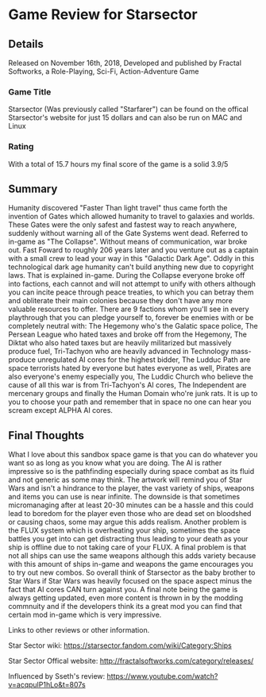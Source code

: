 # Game Review for Starsector

## Details
Released on November 16th, 2018, Developed and published by Fractal Softworks, a Role-Playing, Sci-Fi, Action-Adventure Game

### Game Title

Starsector (Was previously called "Starfarer") can be found on the offical Starsector's website for just 15 dollars and can also be run on MAC and Linux

### Rating

With a total of 15.7 hours my final score of the game is a solid 3.9/5 

## Summary
Humanity discovered "Faster Than light travel" thus came forth the invention of Gates which allowed humanity to travel to galaxies and worlds. These Gates were the only safest and fastest way to reach anywhere, suddenly without warning all of the Gate Systems went dead. Referred to in-game as "The Collapse". Without means of communication, war broke out. Fast Foward to roughly 206 years later and you venture out as a captain with a small crew to lead your way in this "Galactic Dark Age". Oddly in this technological dark age humanity can't build anything new due to copyright laws. That is explained in-game. During the Collapse everyone broke off into factions, each cannot and will not attempt to unify with others although you can incite peace through peace treaties, to which you can betray them and obliterate their main colonies because they don't have any more valuable resources to offer. There are 9 factions whom you'll see in every playthrough that you can pledge yourself to, forever be enemies with or be completely neutral with: The Hegemony who's the Galatic space police, The Persean League who hated taxes and broke off from the Hegemony, The Diktat who also hated taxes but are heavily militarized but massively produce fuel, Tri-Tachyon who are heavily advanced in Technology mass-produce unregulated AI cores for the highest bidder, The Ludduc Path are space terrorists hated by everyone but hates everyone as well, Pirates are also everyone's enemy especially you, The Luddic Church who believe the cause of all this war is from Tri-Tachyon's AI cores, The Independent are mercenary groups and finally the Human Domain who're junk rats. It is up to you to choose your path and remember that in space no one can hear you scream except ALPHA AI cores.   
    


## Final Thoughts
What I love about this sandbox space game is that you can do whatever you want so as long as you know what you are doing. The AI is rather impressive so is the pathfinding especially during space combat as its fluid and not generic as some may think. The artwork will remind you of Star Wars and isn't a hindrance to the player, the vast variety of ships, weapons and items you can use is near infinite. The downside is that sometimes micromanaging after at least 20-30 minutes can be a hassle and this could lead to boredom for the player even those who are dead set on bloodshed or causing chaos, some may argue this adds realism. Another problem is the FLUX system which is overheating your ship, sometimes the space battles you get into can get distracting thus leading to your death as your ship is offline due to not taking care of your FLUX. A final problem is that not all ships can use the same weapons although this adds variety because with this amount of ships in-game and weapons the game encourages you to try out new combos. So overall think of Starsector as the baby brother to Star Wars if Star Wars was heavily focused on the space aspect minus the fact that AI cores CAN turn against you. A final note being the game is always getting updated, even more content is thrown in by the modding commnuity and if the developers think its a great mod you can find that certain mod in-game which is very impressive. 

Links to other reviews or other information.

Star Sector wiki: https://starsector.fandom.com/wiki/Category:Ships

Star Sector Offical website: http://fractalsoftworks.com/category/releases/

Influenced by Sseth's review: https://www.youtube.com/watch?v=acqpulP1hLo&t=807s
